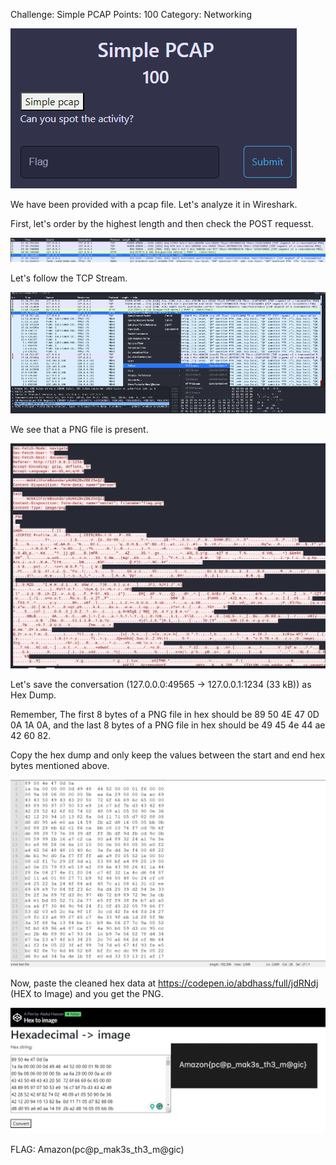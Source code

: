 Challenge: Simple PCAP
Points: 100
Category: Networking

![Alt text](screenshots/simplepcap1.png)

We have been provided with a pcap file. Let's analyze it in Wireshark.

First, let's order by the highest length and then check the POST requesst.

![Alt text](screenshots/simplepcap2.png)

Let's follow the TCP Stream.

![Alt text](screenshots/simplepcap3.png)

We see that a PNG file is present.

![Alt text](screenshots/simplepcap4.png)


Let's save the conversation (127.0.0.0:49565 -> 127.0.0.1:1234 (33 kB)) as Hex Dump.

Remember, The first 8 bytes of a PNG file in hex should be 89 50 4E 47 0D 0A 1A 0A, and the last 8 bytes of a PNG file in hex should be 49 45 4e 44 ae 42 60 82.

Copy the hex dump and only keep the values between the start and end hex bytes mentioned above.

![Alt text](screenshots/simplepcap5.png)

Now, paste the cleaned hex data at https://codepen.io/abdhass/full/jdRNdj (HEX to Image) and you get the PNG.

![Alt text](screenshots/simplepca6.png)

FLAG: Amazon(pc@p_mak3s_th3_m@gic)